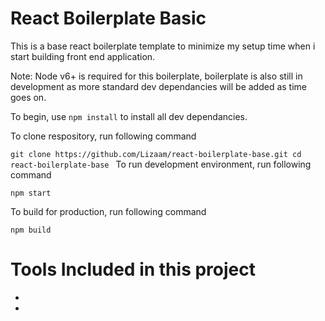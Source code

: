 # React Boilerplate Basic

This is a base react boilerplate template to minimize my setup time when i start building front end application.

Note: Node v6+ is required for this boilerplate, boilerplate is also still in development as more standard dev dependancies will be added as time goes on.

To begin, use `npm install` to install all dev dependancies.

To clone respository, run following command 

`git clone https://github.com/Lizaam/react-boilerplate-base.git
cd react-boilerplate-base
`
To run development environment, run following command

`npm start`

To build for production, run following command

`npm build` 

# Tools Included in this project

<ul>
  <li><li>
</ul>
